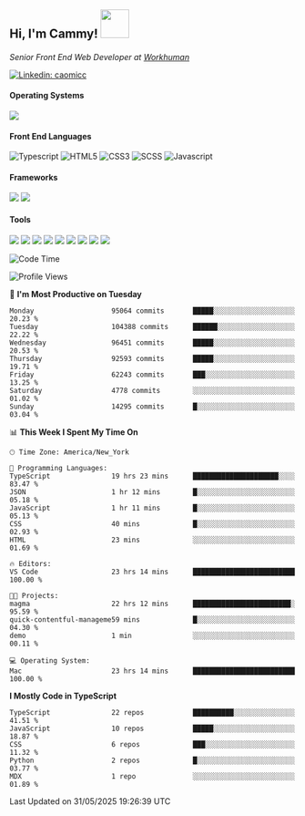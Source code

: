 <h2> Hi, I'm Cammy! <img src="https://media.giphy.com/media/WFEpbNDqjs312EZ06H/giphy.gif" width="50"></h2>
<p><em>Senior Front End Web Developer at <a href="http://workhuman.com">Workhuman</a> <img src="https://images.ctfassets.net/hff6luki1ys4/X1kMrXjaRqPywVHz2r343/9be6a49556aaa859e258725d744d1b31/whicon-social-recognition.svg" width="16"></em></p>

[![Linkedin: caomicc](https://img.shields.io/badge/-caomicc-blue?style=flat-square&logo=Linkedin&logoColor=white&link=https://www.linkedin.com/in/caomicc/)](https://www.linkedin.com/in/caomicc/)

#### Operating Systems

  ![](https://img.shields.io/badge/-MacOS-000?style=flat&logo=apple&logoColor=white)

#### Front End Languages

  ![Typescript](https://img.shields.io/badge/-Typescript-3178C6?style=flat-circle&logo=typescript&logoColor=white)
  ![HTML5](https://img.shields.io/badge/-HTML5-E34F26?style=flat-circle&logo=html5&logoColor=white)
  ![CSS3](https://img.shields.io/badge/-CSS3-1572B6?style=flat-circle&logo=css3&logoColor=white)
  ![SCSS](https://img.shields.io/badge/-SCSS-CC6699?style=flat-circle&logo=sass&logoColor=white)
  ![Javascript](https://img.shields.io/badge/-Javascript-F7DF1E?style=flat-circle&logo=javascript&logoColor=000)

#### Frameworks

  ![](https://img.shields.io/badge/-Next.js-black?style=flat&logo=next.js&logoColor=white)
  ![](https://img.shields.io/badge/-React-61DAFB?style=flat&logo=react&logoColor=black)


#### Tools

  ![](https://img.shields.io/badge/-VSCode-007ACC?style=flat&logo=visualstudio&logoColor=white)
  ![](https://img.shields.io/badge/-Oh_my_Zsh-black?style=flat&logo=windows-terminal&logoColor=white)
  ![](https://img.shields.io/badge/-Contentful-2478CC?style=flat&logo=contentful&logoColor=white)
  ![](https://img.shields.io/badge/-Figma-F24E1E?style=flat&logo=figma&logoColor=white)
  ![](https://img.shields.io/badge/-Jira-0052CC?style=flat&logo=jira&logoColor=white)
  ![](https://img.shields.io/badge/-Asana-F06A6A?style=flat&logo=asana&logoColor=white)
  ![](https://img.shields.io/badge/-Docker-2496ED?style=flat&logo=docker&logoColor=white)
  ![](https://img.shields.io/badge/-Vercel-black?style=flat&logo=vercel&logoColor=white)
  ![](https://img.shields.io/badge/-Netlify-00C7B7?style=flat&logo=netlify&logoColor=white)


<!--START_SECTION:waka-->
![Code Time](http://img.shields.io/badge/Code%20Time-1%2C407%20hrs%2037%20mins-blue)

![Profile Views](http://img.shields.io/badge/Profile%20Views-0-blue)

📅 **I'm Most Productive on Tuesday** 

```text
Monday                   95064 commits       █████░░░░░░░░░░░░░░░░░░░░   20.23 % 
Tuesday                  104388 commits      ██████░░░░░░░░░░░░░░░░░░░   22.22 % 
Wednesday                96451 commits       █████░░░░░░░░░░░░░░░░░░░░   20.53 % 
Thursday                 92593 commits       █████░░░░░░░░░░░░░░░░░░░░   19.71 % 
Friday                   62243 commits       ███░░░░░░░░░░░░░░░░░░░░░░   13.25 % 
Saturday                 4778 commits        ░░░░░░░░░░░░░░░░░░░░░░░░░   01.02 % 
Sunday                   14295 commits       █░░░░░░░░░░░░░░░░░░░░░░░░   03.04 % 
```


📊 **This Week I Spent My Time On** 

```text
🕑︎ Time Zone: America/New_York

💬 Programming Languages: 
TypeScript               19 hrs 23 mins      █████████████████████░░░░   83.47 % 
JSON                     1 hr 12 mins        █░░░░░░░░░░░░░░░░░░░░░░░░   05.18 % 
JavaScript               1 hr 11 mins        █░░░░░░░░░░░░░░░░░░░░░░░░   05.13 % 
CSS                      40 mins             █░░░░░░░░░░░░░░░░░░░░░░░░   02.93 % 
HTML                     23 mins             ░░░░░░░░░░░░░░░░░░░░░░░░░   01.69 % 

🔥 Editors: 
VS Code                  23 hrs 14 mins      █████████████████████████   100.00 % 

🐱‍💻 Projects: 
magma                    22 hrs 12 mins      ████████████████████████░   95.59 % 
quick-contentful-manageme59 mins             █░░░░░░░░░░░░░░░░░░░░░░░░   04.30 % 
demo                     1 min               ░░░░░░░░░░░░░░░░░░░░░░░░░   00.11 % 

💻 Operating System: 
Mac                      23 hrs 14 mins      █████████████████████████   100.00 % 
```

**I Mostly Code in TypeScript** 

```text
TypeScript               22 repos            ██████████░░░░░░░░░░░░░░░   41.51 % 
JavaScript               10 repos            █████░░░░░░░░░░░░░░░░░░░░   18.87 % 
CSS                      6 repos             ███░░░░░░░░░░░░░░░░░░░░░░   11.32 % 
Python                   2 repos             █░░░░░░░░░░░░░░░░░░░░░░░░   03.77 % 
MDX                      1 repo              ░░░░░░░░░░░░░░░░░░░░░░░░░   01.89 % 
```




 Last Updated on 31/05/2025 19:26:39 UTC
<!--END_SECTION:waka-->
